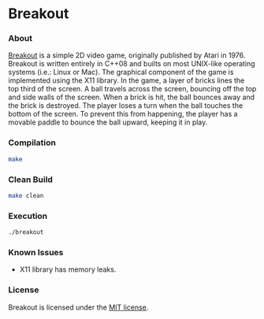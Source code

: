 # Breakout
### About
[Breakout](http://en.wikipedia.org/wiki/Breakout_(video_game)) is a simple 2D video game, originally published by Atari in 1976. Breakout is written entirely in C++08 and builts on most UNIX-like operating systems (i.e.: Linux or Mac). The graphical component of the game is implemented using the X11 library. In the game, a layer of bricks lines the top third of the screen. A ball travels across the screen, bouncing off the top and side walls of the screen. When a brick is hit, the ball bounces away and the brick is destroyed. The player loses a turn when the ball touches the bottom of the screen. To prevent this from happening, the player has a movable paddle to bounce the ball upward, keeping it in play.

### Compilation
```Bash
make
```

### Clean Build
```Bash
make clean
```

### Execution
```Bash
./breakout
```

### Known Issues
- X11 library has memory leaks.

### License
Breakout is licensed under the [MIT license](https://github.com/elailai94/Breakout/blob/master/LICENSE.md).
